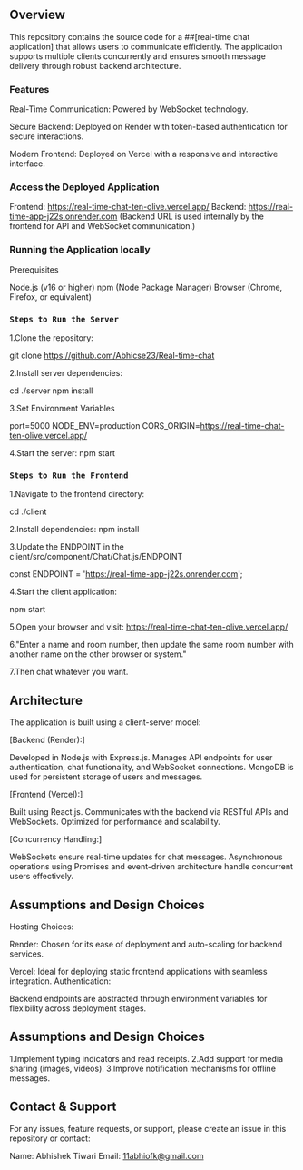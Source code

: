 ## Overview

This repository contains the source code for a ##[real-time chat application] that allows users to communicate efficiently. The application supports multiple clients concurrently and ensures smooth message delivery through robust backend architecture.

### Features

Real-Time Communication: Powered by WebSocket technology.

Secure Backend: Deployed on Render with token-based authentication for secure interactions.

Modern Frontend: Deployed on Vercel with a responsive and interactive interface.

### Access the Deployed Application

Frontend: https://real-time-chat-ten-olive.vercel.app/
Backend: https://real-time-app-j22s.onrender.com
(Backend URL is used internally by the frontend for API and WebSocket communication.)

### Running the Application locally

Prerequisites

Node.js (v16 or higher)
npm (Node Package Manager)
Browser (Chrome, Firefox, or equivalent)

### `Steps to Run the Server`

1.Clone the repository:

git clone https://github.com/Abhicse23/Real-time-chat

2.Install server dependencies:

cd ./server
npm install

3.Set Environment Variables

port=5000
NODE_ENV=production
CORS_ORIGIN=https://real-time-chat-ten-olive.vercel.app/

4.Start the server:
npm start

### `Steps to Run the Frontend`

1.Navigate to the frontend directory:

cd ./client

2.Install dependencies:
npm install

3.Update the ENDPOINT in the client/src/component/Chat/Chat.js/ENDPOINT

const ENDPOINT = 'https://real-time-app-j22s.onrender.com';

4.Start the client application:

npm start


5.Open your browser and visit:
https://real-time-chat-ten-olive.vercel.app/

6."Enter a name and room number, then update the same room number with another name on the other browser or system."

7.Then chat whatever you want.

## Architecture

The application is built using a client-server model:

[Backend (Render):]

Developed in Node.js with Express.js.
Manages API endpoints for user authentication, chat functionality, and WebSocket connections.
MongoDB is used for persistent storage of users and messages.

[Frontend (Vercel):]

Built using React.js.
Communicates with the backend via RESTful APIs and WebSockets.
Optimized for performance and scalability.

[Concurrency Handling:]

WebSockets ensure real-time updates for chat messages.
Asynchronous operations using Promises and event-driven architecture handle concurrent users effectively.


## Assumptions and Design Choices

Hosting Choices:

Render: Chosen for its ease of deployment and auto-scaling for backend services.

Vercel: Ideal for deploying static frontend applications with seamless integration.
Authentication:

Backend endpoints are abstracted through environment variables for flexibility across deployment stages.


## Assumptions and Design Choices

1.Implement typing indicators and read receipts.
2.Add support for media sharing (images, videos).
3.Improve notification mechanisms for offline messages.


## Contact & Support

For any issues, feature requests, or support, please create an issue in this repository or contact:

Name: Abhishek Tiwari
Email: 11abhiofk@gmail.com


















